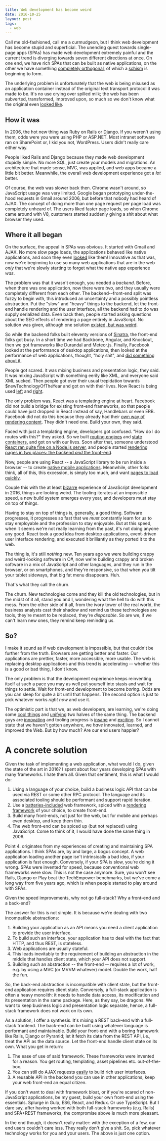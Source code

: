 ```yaml
---
title: Web development has become weird
date: 2016-10-25
layout: post
tags:
  - web
---
```


Call me old-fashioned, call me a curmudgeon, but I think web development has become stupid and
superficial. The unending quest towards single-page apps (SPAs) has made web development extremely
painful and the current trend is diverging towards seven different directions at once. On one end,
we have rich SPAs that can be built as native applications, on the other we have
something [completely orthogonal](https://github.com/ampproject/amphtml), of which
a [schism](https://timkadlec.com/2016/02/a-standardized-alternative-to-amp/) is beginning to form.

The underlying problem is unfortunately that the web is being misused as an application container
instead of the original text transport protocol it was made to be. It's no use crying over spilled
milk; the web has been subverted, transformed, improved upon, so much so we don't know what the
original even [looked like](http://wiki.c2.com/). 

## How it was

In 2006, the hot new thing was Ruby on Rails or Django. If you weren't using them, odds were you
were using PHP or ASP.NET. Most intranet software ran on SharePoint or, I kid you not,
WordPress. Users didn't really care either way.

People liked Rails and Django because they made web development stupidly simple. No more SQL, just
create your models and migrations. An architecture that made sense, MVC, was applied, and web apps
became a little bit better. Meanwhile, the overall web development experience got a *lot* better.

Of course, the web was slower back then. Chrome wasn't around, so JavaScript usage was very
limited. Google began prototyping under-the-hood requests in Gmail around 2006, but before that
nobody had heard of AJAX. The concept of doing more than one page request per page load was
completely unheard of. The users liked faster page loads, so when Chrome came around with V8,
customers started suddenly giving a shit about what browser they used.

## Where it all began

On the surface, the appeal in SPAs was obvious. It started with Gmail and AJAX. No more slow page
loads, the applications behaved like native applications, and soon they even
[looked](http://getbootstrap.com) like them! Innovative as that was, now we're beginning to use so many
web applications that are in the web *only* that we're slowly starting to forget what the native app
experience *was*. 

The problem was that it wasn't enough, you needed a *backend*. Before, when there was one
application, now there were *two*, and they usually were completely different from each other. The
backend--front-end split was fuzzy to begin with, this introduced an uncertainty and a possibly
pointless abstraction. Put the "slow" and "heavy" things to the backend, let the front-end handle
rendering and the user interface, all the backend had to do was supply serialized data. Even back then, people started asking
questions about the SEO effects of rendering a page entirely in JavaScript. No solution was given,
although one solution [existed, but was weird](https://www.meteor.com/).

So while the backend folks built eleventy versions of [Sinatra](http://www.sinatrarb.com/), the
front-end folks got busy. In a short time we had Backbone, Angular, and Knockout, then we got
frameworks like Durandal and Meteor.js. Finally, Facebook looked at the performance of desktop applications, then looked
at the performance of web applications, thought, "holy shit", and
[did something about it](https://facebook.github.io/react/). 

People got scared. It was mixing business and presentation logic, they said. It was mixing JavaScript
with something eerily like XML, and everyone said XML sucked. Then people got over their
usual trepidation towards $newTechnologyOfTheYear and got on with their lives. Now React is being
used [left](http://www.facebook.com) and [right](https://www.reddit.com/r/reactjs/comments/4iei7s/twitters_new_mobile_site_is_using_react_redux_and/).

The only problem was, React was a templating engine at heart. Facebook did not build a bridge for
existing front-end frameworks, so that people could have just dropped in React instead of say,
Handlebars or even ERB. Facebook did not do this because they already had their
[own way of rendering content](http://hacklang.org/). They didn't need one. Build your own, they
said.

Faced with just a templating engine, developers got confused. "How do I do routes with this?" they
asked. So we built [routing engines](https://github.com/ReactTraining/react-router) and
[state containers](https://github.com/reactjs/redux), and got on with our lives. Soon after that,
someone understood
[React ran quite fine on a Node.js server](http://jamesknelson.com/universal-react-youre-doing-it-wrong/),
and people started
[rendering pages in two places: the backend *and* the front-end](https://scotch.io/tutorials/react-on-the-server-for-beginners-build-a-universal-react-and-node-app).

Now, people are using React -- a JavaScript library to be run inside a browser -- to create
[native mobile applications](https://facebook.github.io/react-native/). Meanwhile, other folks
think, all of this, this excession, is simply too much, and want [pages to load quickly](https://www.ampproject.org/).

Couple this with the at least
[bizarre](https://medium.com/@kitze/how-it-actually-feels-to-write-javascript-in-2016-46b5dda17bb5#.jnsf71d1l)
experience of JavaScript development in 2016, things are looking weird. The tooling iterates at an
impossible speed, a new build system emerges every year, and developers must stay on top of things.

Having to stay on top of things is, generally, a good thing. Software progresses, it progresses so
fast that we *must* constantly learn for us to stay employable and the profession to stay
enjoyable. But at this speed, when it seems we're not really learning from the past, it's not doing
anyone any good. React took a good idea from desktop applications, event-driven user interface
rendering, and executed it brilliantly as they ported it to the web. 

The thing is, it's still *nothing* new. Ten years ago we were building crappy and weird-looking
software in C#, now we're building crappy and broken software in a mix of JavaScript and other
languages, and they run in the browser, or on smartphones, and they're responsive, so that when you
tilt your tablet sideways, that big fat menu disappears. Huh.

That's what they call the churn.

The churn. New technologies come and they kill the old technologies, but in the midst of it all,
stand you and I, wondering what the hell to do with this mess. From the other side of it all, from
the ivory tower of the real world, the business analysts cast their shadow and remind us these
technologies are tools, they're meant to be replaced, they're *disposable*. So are we, if we can't
learn new ones, they remind keep reminding us.

## So?

I make it sound as if web development is impossible, but that couldn't be further from the
truth. Browsers are getting better and faster. Our applications are prettier, faster, more
accessible, more usable. The web is replacing desktop applications and this trend is accelerating --
whether this is a good or bad thing, I don't know.

The only problem is that the development experience keeps reinventing itself at such a pace you may
as well put yourself into stasis and wait for things to settle. Wait for front-end development to
become *boring*. Odds are you can sleep for quite a bit until that happens. The second option is
just to pick whatever works *right now* and use it.

The optimistic part is that we, as web developers, are learning, we're doing some
[cool things](https://clojurescript.org/) and [unifying](http://udash.io/) two halves of the same
thing. The backend guys are [innovating](http://mbrace.io/) and tooling progress is
[insane](http://mesos.apache.org/) and [exciting](http://kubernetes.io/). So I cannot state that we
haven't gotten anywhere, we *have* innovated, learned, and improved the Web. But by how much? Are
our end users happier?

# A concrete solution

Given the task of implementing a web application, what would I do, given the state of the art in
2016? I spent about four years developing SPAs with many frameworks. I hate them all. Given that
sentiment, this is what I would do:

1. Using a language of your choice, build a business logic API that can be used via REST or some
   other RPC protocol. The language and its associated tooling should be performant and support
   rapid iteration.
2. Use a [batteries-included](http://rubyonrails.org/) web framework, spiced with
a [rendering framework](https://github.com/reactjs/react-rails) of your choice, to create front-end.
3. Build many front-ends, not just for the web, but for mobile and perhaps even desktop, and keep
them thin.
4. The web front-end can be spiced up (but not replaced) using JavaScript. Come to think of it, I
would have done the same thing in 2006.

Point 4. originates from my experiences of creating and maintaining SPA applications. I think SPAs
are, by and large, a bogus concept. A web application loading another page isn't intrinsically a bad
idea, if your application is fast enough. Conversely, if your SPA is slow, you're doing it
wrong. SPAs were invented for speed, because conventional web frameworks were slow. This is not the
case anymore. Sure, you won't see Rails, Django or Play beat the TechEmpower benchmarks, but we've
come a long way from five years ago, which is when people started to play around with SPAs.

Given the speed improvements, why not go full-stack? Why a front-end and a back-end?

The answer for this is not simple. It is because we're dealing with two incompatible abstractions:

1. Building your application as an API means you need a client application to provide the user
   interface.
2. To build such an interface, your application has to deal with the fact that HTTP, and thus REST,
is stateless.
3. Web applications are usually stateful.
4. This leads inevitably to the requirement of building an abstraction in the middle that handles
   client state, which your API does not support.
5. Building such an abstraction -- the front-end -- requires a lot of work, e.g. by using a MVC (or
   MVVM whatever) model. Double the work, half the fun.
   
So, the back-end abstraction is incompatible with client state, but the front-end application
requires client state. Conversely, a full-stack application is often a heavy monolith: it needs to
handle data access, its modification and its presentation in the same package. Here, as they say, be
dragons. We want to keep business logic and presentation logic separate, hence, a full-stack
framework does not work on its own.

As a solution, I offer a synthesis. It's mixing a REST back-end with a full-stack frontend. The
back-end can be built using whatever language is performant and maintainable. Build your front-end
with a boring framework like Rails, Django or Pyramid; let it fetch its data from the REST API,
i.e., treat the API as the data source. Let the front-end handle client state on its own. What you
get in return:

1. The ease of use of said framework. These frameworks were invented for a reason. You get routing,
   templating, asset pipelines etc. out-of-the-box.
2. You can still do AJAX
   requests [easily](http://guides.rubyonrails.org/working_with_javascript_in_rails.html) to build
   rich user interfaces.
3. A reusable API in the backend you can use in other applications, keep your web front-end an equal
   citizen.
   
If you don't want to deal with framework bloat, or if you're scared of non-JavaScript applications,
be my guest, build your own front-end using the essentials. Splurge in Gulp, ES6, React, and
Redux. Or use TypeScript. But I dare say, after having worked with both full-stack frameworks
(e.g. Rails) and SPA+REST frameworks, the compromise above is much more pleasant.

In the end though, it doesn't really matter: with the exception of a few, our end users couldn't
care less. They really don't give a shit. So, pick whatever technology works for you and your
users. The above is just one option.
